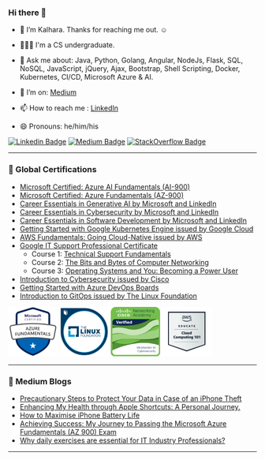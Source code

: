 ### Hi there 👋

- 🔭 I’m Kalhara. Thanks for reaching me out. ☺️

- 👨🏻‍💻 I'm a CS undergraduate.

- 💬 Ask me about: Java, Python, Golang, Angular, NodeJs, Flask, SQL, NoSQL, JavaScript, jQuery, Ajax, Bootstrap, Shell Scripting, Docker, Kubernetes, CI/CD, Microsoft Azure & AI.

- 🤔 I’m on: [Medium](https://medium.com/@kalharatennakoon)

- 📫 How to reach me : [LinkedIn](https://lk.linkedin.com/in/kalharatennakoon)

- 😄 Pronouns: he/him/his  

[![Linkedin Badge](https://img.shields.io/badge/-kalharatennakoon-white?logo=Linkedin&logoColor=blue&link=https://www.linkedin.com/in/kalharatennakoon)](https://www.linkedin.com/in/kalharatennakoon) [![Medium Badge](https://img.shields.io/badge/-kalharatennakoon-white?logo=Medium&logoColor=black&link=https://kalharatennakoon.medium.com)](https://kalharatennakoon.medium.com) [![StackOverflow Badge](https://img.shields.io/badge/-kalharatennakoon-white?labelColor=white&logo=Stackoverflow&logoColor=orange&link=https://stackoverflow.com/users/13018789/kalhara-tennakoon)](https://stackoverflow.com/users/13018789/kalhara-tennakoon)


---
<!-- **📄 Global Certifications** -->
### 📄 Global Certifications
- [Microsoft Certified: Azure AI Fundamentals (AI-900)](https://learn.microsoft.com/api/credentials/share/en-gb/TMKRBTennakoon/1C53DDEE0DB410A4?sharingId=87BD701455AA18AA)
- [Microsoft Certified: Azure Fundamentals (AZ-900)](https://www.credly.com/badges/1cd00bda-ffc7-467f-83a9-c8f7c9702be7/public_url)
- [Career Essentials in Generative AI by Microsoft and LinkedIn](https://www.linkedin.com/learning/certificates/3df7542a5c778a0e3e180571caf85ba59fb4a1afddbf58ea438e2e1badf72d80?u=60693444)
- [Career Essentials in Cybersecurity by Microsoft and LinkedIn](https://www.linkedin.com/learning/certificates/d61cd147c6fef73dbdcdf6cdcbb22c4b52dee28b5aaca3146517a08284fd2698)
- [Career Essentials in Software Development by Microsoft and LinkedIn](https://www.linkedin.com/learning/certificates/552e0a946189687d3faef6a6d6d0a10f294ec818c64c7f12c538aa3d11a7e45c?u=60693444)
- [Getting Started with Google Kubernetes Engine issued by Google Cloud](https://www.coursera.org/account/accomplishments/records/KHP2Z9NZ9FY7?utm_source=ln&utm_medium=certificate&utm_content=cert_image&utm_campaign=sharing_cta&utm_product=course)
- [AWS Fundamentals: Going Cloud-Native issued by AWS](https://coursera.org/share/a527b8fa5b14962328c02a3c3e8b54f9)
- [Google IT Support Professional Certificate](https://www.coursera.org/professional-certificates/google-it-support)
    - Course 1: [Technical Support Fundamentals](https://coursera.org/share/80b007757e46769957a1b6f74e9b4ddd)
    - Course 2: [The Bits and Bytes of Computer Networking](https://coursera.org/share/f2da8f96695a0407ca7a55911a97d978)
    - Course 3: [Operating Systems and You: Becoming a Power User](https://coursera.org/share/8c118843d8acc179bdc8f947fea30051)
- [Introduction to Cybersecurity issued by Cisco](https://www.youracclaim.com/badges/9061852c-fdf7-4219-926b-523d30a31111?source=linked_in_profile)
- [Getting Started with Azure DevOps Boards](https://coursera.org/share/41b703ac2707f8210d3ad8bb99359cd3)
- [Introduction to GitOps issued by The Linux Foundation](https://ti-user-certificates.s3.amazonaws.com/e0df7fbf-a057-42af-8a1f-590912be5460/26a061f2-539e-41a7-9e6a-8ee41a2d21ca-t-m-kalhara-randil-bandara-tennakoon-d03dccea-4781-4578-9d2c-de8fa9c0f7db-certificate.pdf)


<img src="./assets/microsoft-certified-azure-fundamentals.png" width="100" height="100" /> <img src="./assets/lfs169-introduction-to-gitops.png" width="100" height="100" /> <img src="./assets/introduction-to-cybersecurity.png" width="100" height="100" /> <img src="./assets/aws-educate-introduction-to-cloud-101.png" width="100" height="100" /> 


---

### 📕 Medium Blogs
<!-- BLOG-POST-LIST:START -->
- [Precautionary Steps to Protect Your Data in Case of an iPhone Theft](https://kalharatennakoon.medium.com/precautionary-steps-to-protect-your-data-in-case-of-an-iphone-theft-ba7b76bf89b8?source=rss-71d60f60a8aa------2)
- [Enhancing My Health through Apple Shortcuts: A Personal Journey.](https://kalharatennakoon.medium.com/enhancing-my-health-through-apple-shortcuts-a-personal-journey-bd0bd292f88c?source=rss-71d60f60a8aa------2)
- [How to Maximise iPhone Battery Life](https://kalharatennakoon.medium.com/how-to-maximise-iphone-battery-life-11a399a06653?source=rss-71d60f60a8aa------2)
- [Achieving Success: My Journey to Passing the Microsoft Azure Fundamentals &lpar;AZ 900&rpar; Exam](https://kalharatennakoon.medium.com/achieving-success-my-journey-to-passing-the-microsoft-azure-fundamentals-az-900-exam-2faeb0736489?source=rss-71d60f60a8aa------2)
- [Why daily exercises are essential for IT Industry Professionals?](https://kalharatennakoon.medium.com/why-daily-exercises-are-essential-for-it-industry-professionals-2b0524fcbb68?source=rss-71d60f60a8aa------2)
<!-- BLOG-POST-LIST:END -->

---
